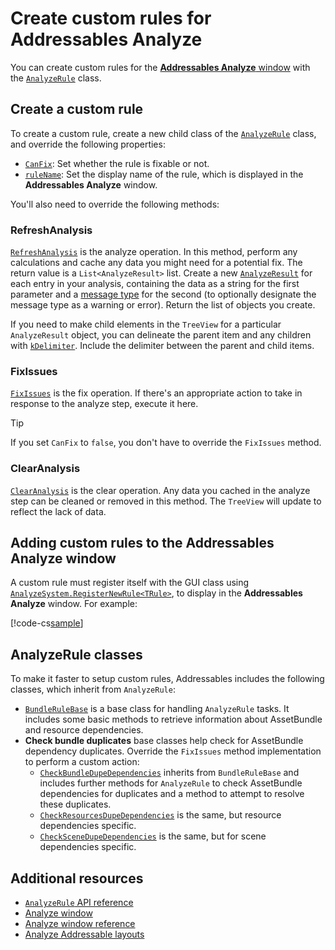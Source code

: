 # Create custom rules for Addressables Analyze

You can create custom rules for the [**Addressables Analyze** window](analyze-addressables-window-reference.md) with the [`AnalyzeRule`](xref:UnityEditor.AddressableAssets.Build.AnalyzeRules.AnalyzeRule) class.

## Create a custom rule

To create a custom rule, create a new child class of the [`AnalyzeRule`](xref:UnityEditor.AddressableAssets.Build.AnalyzeRules.AnalyzeRule) class, and override the following properties:

* [`CanFix`](xref:UnityEditor.AddressableAssets.Build.AnalyzeRules.AnalyzeRule.CanFix): Set whether the rule is fixable or not.
* [`ruleName`](xref:UnityEditor.AddressableAssets.Build.AnalyzeRules.AnalyzeRule.ruleName): Set the display name of the rule, which is displayed in the **Addressables Analyze** window.

You'll also need to override the following methods:

### RefreshAnalysis

[`RefreshAnalysis`](xref:UnityEditor.AddressableAssets.Build.AnalyzeRules.AnalyzeRule.RefreshAnalysis*) is the analyze operation. In this method, perform any calculations and cache any data you might need for a potential fix. The return value is a `List<AnalyzeResult>` list. Create a new [`AnalyzeResult`](xref:UnityEditor.AddressableAssets.Build.AnalyzeRules.AnalyzeRule.AnalyzeResult) for each entry in your analysis, containing the data as a string for the first parameter and a [message type](xref:UnityEditor.AddressableAssets.Build.AnalyzeRules.AnalyzeRule.AnalyzeResult.severity) for the second (to optionally designate the message type as a warning or error). Return the list of objects you create.

If you need to make child elements in the `TreeView` for a particular `AnalyzeResult` object, you can delineate the parent item and any children with [`kDelimiter`](xref:UnityEditor.AddressableAssets.Build.AnalyzeRules.AnalyzeRule.kDelimiter). Include the delimiter between the parent and child items.

### FixIssues

[`FixIssues`](xref:UnityEditor.AddressableAssets.Build.AnalyzeRules.AnalyzeRule.FixIssues*) is the fix operation. If there's an appropriate action to take in response to the analyze step, execute it here.

> [!TIP]
> If you set `CanFix` to `false`, you don't have to override the `FixIssues` method.

### ClearAnalysis

[`ClearAnalysis`](xref:UnityEditor.AddressableAssets.Build.AnalyzeRules.AnalyzeRule.ClearAnalysis) is the clear operation. Any data you cached in the analyze step can be cleaned or removed in this method. The `TreeView` will update to reflect the lack of data.

## Adding custom rules to the Addressables Analyze window

A custom rule must register itself with the GUI class using [`AnalyzeSystem.RegisterNewRule<TRule>`](xref:UnityEditor.AddressableAssets.Build.AnalyzeSystem.RegisterNewRule*), to display in the **Addressables Analyze** window. For example:

[!code-cs[sample](../Tests/Editor/DocExampleCode/MyRule.cs#doc_CustomRule)]

## AnalyzeRule classes

To make it faster to setup custom rules, Addressables includes the following classes, which inherit from `AnalyzeRule`:

* [`BundleRuleBase`](xref:UnityEditor.AddressableAssets.Build.AnalyzeRules.BundleRuleBase) is a base class for handling `AnalyzeRule` tasks. It includes some basic methods to retrieve information about AssetBundle and resource dependencies.
* __Check bundle duplicates__ base classes help check for AssetBundle dependency duplicates. Override the `FixIssues` method  implementation to perform a custom action:
  * [`CheckBundleDupeDependencies`](xref:UnityEditor.AddressableAssets.Build.AnalyzeRules.CheckBundleDupeDependencies) inherits from `BundleRuleBase` and includes further methods for `AnalyzeRule` to check AssetBundle dependencies for duplicates and a method to attempt to resolve these duplicates.
  * [`CheckResourcesDupeDependencies`](xref:UnityEditor.AddressableAssets.Build.AnalyzeRules.CheckResourcesDupeDependencies) is the same, but resource dependencies specific.
  * [`CheckSceneDupeDependencies`](xref:UnityEditor.AddressableAssets.Build.AnalyzeRules.CheckSceneDupeDependencies) is the same, but for scene dependencies specific.

## Additional resources

* [`AnalyzeRule` API reference](xref:UnityEditor.AddressableAssets.Build.AnalyzeRules.AnalyzeRule)
* [Analyze window](analyze-addressables-window.md)
* [Analyze window reference](analyze-addressables-window-reference.md)
* [Analyze Addressable layouts](analyze-addressable-layouts.md)
